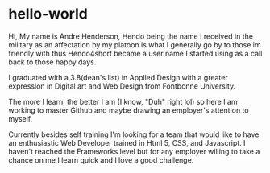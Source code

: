 # hello-world
Hi, My name is Andre Henderson, Hendo being the name I received in the military as an affectation by my platoon is what I generally go by to those im friendly with thus Hendo4short became a user name I started using as a call back to those happy days. 

I graduated with a 3.8(dean's list) in Applied Design with a greater expression in Digital art and Web Design from Fontbonne University.

The more I learn, the better I am  (I know, "Duh" right lol) so here I am working to master Github and maybe drawing an employer's attention to myself. 

Currently besides self training I'm looking for a team that would like to have an enthusiastic Web Developer trained in Html 5, CSS, and Javascript. I haven't reached the Frameworks level but for any employer willing to take a chance on me I learn quick and I love a good challenge.
